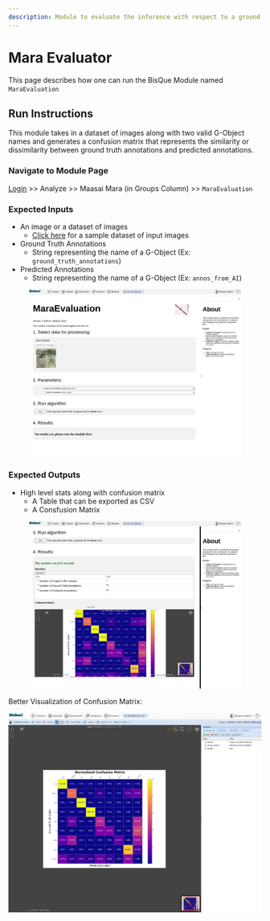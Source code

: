 ```yaml
---
description: Module to evaluate the inference with respect to a ground truth
---
```


# Mara Evaluator

This page describes how one can run the BisQue Module named `MaraEvaluation`

## Run Instructions

This module takes in a dataset of images along with two valid G-Object names and generates a confusion matrix that represents the similarity or dissimilarity between ground truth annotations and predicted annotations.

### Navigate to Module Page

[Login](../../login-signup.md) >> Analyze >> Maasai Mara (in Groups Column) >> `MaraEvaluation`

### Expected Inputs

* An image or a dataset of images
  * [Click here](https://bisque2.ece.ucsb.edu/client\_service/view?resource=https://bisque2.ece.ucsb.edu/data\_service/00-KiEfGPpfTrHigpoUtTjKgB) for a sample dataset of input images
* Ground Truth Annotations
  * String representing the name of a G-Object (Ex: `ground_truth_annotations`)
* Predicted Annotations
  * String representing the name of a G-Object (Ex: `annos_from_AI`)

<figure><img src="../../../.gitbook/assets/image (1) (1).png" alt=""><figcaption></figcaption></figure>

### Expected Outputs

* High level stats along with confusion matrix
  * A Table that can be exported as CSV
  * A Consfusion Matrix

<figure><img src="../../../.gitbook/assets/image (1) (1) (1).png" alt=""><figcaption></figcaption></figure>

Better Visualization of Confusion Matrix:

![](<../../../.gitbook/assets/image (2) (1).png>)
